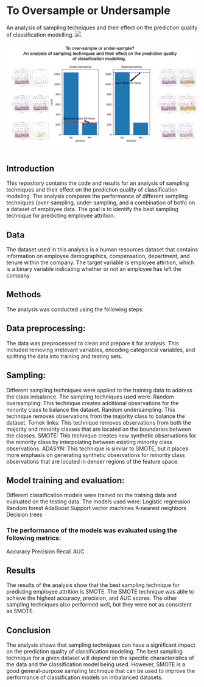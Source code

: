 # To Oversample or Undersample
An analysis of sampling techniques and their effect on the prediction quality of classification modelling.
<img src="https://user-images.githubusercontent.com/73097560/115834477-dbab4500-a447-11eb-908a-139a6edaec5c.gif">

<img src="https://github.com/ssopic/To_Oversample_or_Undersample/blob/main/cover%20image.png">


## Introduction
This repository contains the code and results for an analysis of sampling techniques and their effect on the prediction quality of classification modeling. The analysis compares the performance of different sampling techniques (over-sampling, under-sampling, and a combination of both) on a dataset of employee data. The goal is to identify the best sampling technique for predicting employee attrition.

## Data
The dataset used in this analysis is a human resources dataset that contains information on employee demographics, compensation, department, and tenure within the company. The target variable is employee attrition, which is a binary variable indicating whether or not an employee has left the company.

## Methods
The analysis was conducted using the following steps:

## Data preprocessing: 
The data was preprocessed to clean and prepare it for analysis. This included removing irrelevant variables, encoding categorical variables, and splitting the data into training and testing sets.
## Sampling: 
Different sampling techniques were applied to the training data to address the class imbalance. The sampling techniques used were:
Random oversampling: This technique creates additional observations for the minority class to balance the dataset.
Random undersampling: This technique removes observations from the majority class to balance the dataset.
Tomek links: This technique removes observations from both the majority and minority classes that are located on the boundaries between the classes.
SMOTE: This technique creates new synthetic observations for the minority class by interpolating between existing minority class observations.
ADASYN: This technique is similar to SMOTE, but it places more emphasis on generating synthetic observations for minority class observations that are located in denser regions of the feature space.

## Model training and evaluation: 
Different classification models were trained on the training data and evaluated on the testing data. The models used were:
Logistic regression
Random forest
AdaBoost
Support vector machines
K-nearest neighbors
Decision trees 

### The performance of the models was evaluated using the following metrics:
Accuracy
Precision
Recall
AUC

## Results
The results of the analysis show that the best sampling technique for predicting employee attrition is SMOTE. The SMOTE technique was able to achieve the highest accuracy, precision, and AUC scores. The other sampling techniques also performed well, but they were not as consistent as SMOTE.

## Conclusion
The analysis shows that sampling techniques can have a significant impact on the prediction quality of classification modeling. The best sampling technique for a given dataset will depend on the specific characteristics of the data and the classification model being used. However, SMOTE is a good general-purpose sampling technique that can be used to improve the performance of classification models on imbalanced datasets.
